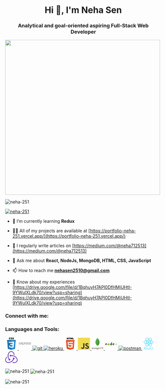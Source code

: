 <h1 align="center">Hi 👋, I'm Neha Sen</h1>
<h3 align="center">Analytical and goal-oriented aspiring Full-Stack Web Developer</h3>

<img src="https://res.cloudinary.com/practicaldev/image/fetch/s--2bZIjPGC--/c_limit%2Cf_auto%2Cfl_progressive%2Cq_66%2Cw_880/https://dev-to-uploads.s3.amazonaws.com/i/d4tvukbt5mra37cvwklk.gif" align="center" width="500" height="500" />

<p align="left"> <img src="https://komarev.com/ghpvc/?username=neha-251&label=Profile%20views&color=0e75b6&style=flat" alt="neha-251" /> </p>

<p align="left"> <a href="https://github.com/ryo-ma/github-profile-trophy"><img src="https://github-profile-trophy.vercel.app/?username=neha-251" alt="neha-251" /></a> </p>

- 🌱 I’m currently learning **Redux**

- 👨‍💻 All of my projects are available at [https://portfolio-neha-251.vercel.app/](https://portfolio-neha-251.vercel.app/)

- 📝 I regularly write articles on [https://medium.com/@neha712513](https://medium.com/@neha712513)

- 💬 Ask me about **React, NodeJs, MongoDB, HTML, CSS, JavaScript**

- 📫 How to reach me **nehasen2510@gmail.com**

- 📄 Know about my experiences [https://drive.google.com/file/d/1BqhuyH7APl0DfHMjUHtI-9YWulXLdk70/view?usp=sharing](https://drive.google.com/file/d/1BqhuyH7APl0DfHMjUHtI-9YWulXLdk70/view?usp=sharing)

<h3 align="left">Connect with me:</h3>
<p align="left">
</p>

<h3 align="left">Languages and Tools:</h3>
<p align="left"> <a href="https://www.w3schools.com/css/" target="_blank" rel="noreferrer"> <img src="https://raw.githubusercontent.com/devicons/devicon/master/icons/css3/css3-original-wordmark.svg" alt="css3" width="40" height="40"/> </a> <a href="https://expressjs.com" target="_blank" rel="noreferrer"> <img src="https://raw.githubusercontent.com/devicons/devicon/master/icons/express/express-original-wordmark.svg" alt="express" width="40" height="40"/> </a> <a href="https://git-scm.com/" target="_blank" rel="noreferrer"> <img src="https://www.vectorlogo.zone/logos/git-scm/git-scm-icon.svg" alt="git" width="40" height="40"/> </a> <a href="https://heroku.com" target="_blank" rel="noreferrer"> <img src="https://www.vectorlogo.zone/logos/heroku/heroku-icon.svg" alt="heroku" width="40" height="40"/> </a> <a href="https://www.w3.org/html/" target="_blank" rel="noreferrer"> <img src="https://raw.githubusercontent.com/devicons/devicon/master/icons/html5/html5-original-wordmark.svg" alt="html5" width="40" height="40"/> </a> <a href="https://developer.mozilla.org/en-US/docs/Web/JavaScript" target="_blank" rel="noreferrer"> <img src="https://raw.githubusercontent.com/devicons/devicon/master/icons/javascript/javascript-original.svg" alt="javascript" width="40" height="40"/> </a> <a href="https://www.mongodb.com/" target="_blank" rel="noreferrer"> <img src="https://raw.githubusercontent.com/devicons/devicon/master/icons/mongodb/mongodb-original-wordmark.svg" alt="mongodb" width="40" height="40"/> </a> <a href="https://nodejs.org" target="_blank" rel="noreferrer"> <img src="https://raw.githubusercontent.com/devicons/devicon/master/icons/nodejs/nodejs-original-wordmark.svg" alt="nodejs" width="40" height="40"/> </a> <a href="https://postman.com" target="_blank" rel="noreferrer"> <img src="https://www.vectorlogo.zone/logos/getpostman/getpostman-icon.svg" alt="postman" width="40" height="40"/> </a> <a href="https://reactjs.org/" target="_blank" rel="noreferrer"> <img src="https://raw.githubusercontent.com/devicons/devicon/master/icons/react/react-original-wordmark.svg" alt="react" width="40" height="40"/> </a> <a href="https://redux.js.org" target="_blank" rel="noreferrer"> <img src="https://raw.githubusercontent.com/devicons/devicon/master/icons/redux/redux-original.svg" alt="redux" width="40" height="40"/> </a> </p>

<p><img align="left" src="https://github-readme-stats.vercel.app/api/top-langs?username=neha-251&show_icons=true&locale=en&layout=compact" alt="neha-251" /></p>

<p>&nbsp;<img align="center" src="https://github-readme-stats.vercel.app/api?username=neha-251&show_icons=true&locale=en" alt="neha-251" /></p>

<p><img align="center" src="https://github-readme-streak-stats.herokuapp.com/?user=neha-251&" alt="neha-251" /></p>
